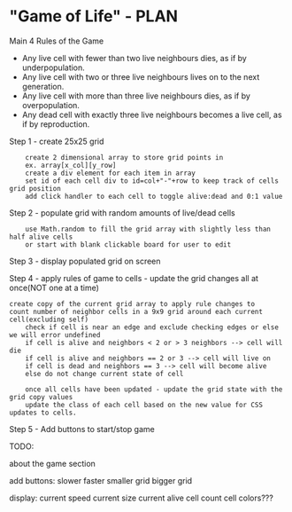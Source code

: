 # "Game of Life" - PLAN

Main 4 Rules of the Game

- Any live cell with fewer than two live neighbours dies, as if by underpopulation.
- Any live cell with two or three live neighbours lives on to the next generation.
- Any live cell with more than three live neighbours dies, as if by overpopulation.
- Any dead cell with exactly three live neighbours becomes a live cell, as if by reproduction.

Step 1 - create 25x25 grid

        create 2 dimensional array to store grid points in
        ex. array[x_col][y_row]
        create a div element for each item in array
        set id of each cell div to id=col+"-"+row to keep track of cells grid position
        add click handler to each cell to toggle alive:dead and 0:1 value

Step 2 - populate grid with random amounts of live/dead cells

        use Math.random to fill the grid array with slightly less than half alive cells
        or start with blank clickable board for user to edit

Step 3 - display populated grid on screen

Step 4 - apply rules of game to cells - update the grid changes all at once(NOT one at a time)

    create copy of the current grid array to apply rule changes to
    count number of neighbor cells in a 9x9 grid around each current cell(excluding self)
        check if cell is near an edge and exclude checking edges or else we will error undefined
        if cell is alive and neighbors < 2 or > 3 neighbors --> cell will die
        if cell is alive and neighbors == 2 or 3 --> cell will live on
        if cell is dead and neighbors == 3 --> cell will become alive
        else do not change current state of cell

        once all cells have been updated - update the grid state with the grid copy values
        update the class of each cell based on the new value for CSS updates to cells.

Step 5 - Add buttons to start/stop game

TODO:

about the game section

add buttons:
slower
faster
smaller grid
bigger grid

display:
current speed
current size
current alive cell count
cell colors???
